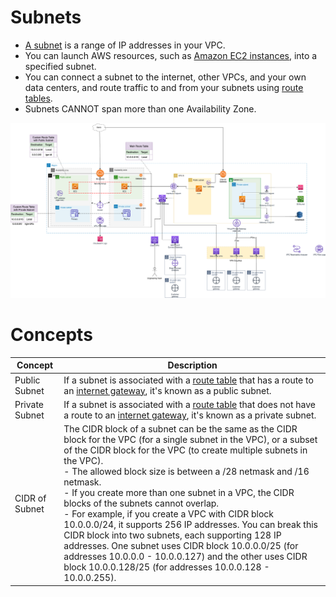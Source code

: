 
# Subnets
- [A subnet](https://docs.aws.amazon.com/vpc/latest/userguide/configure-subnets.html) is a range of IP addresses in your VPC.
- You can launch AWS resources, such as [Amazon EC2 instances](../../3_ComputeServices/AmazonEC2/Readme.md), into a specified subnet.
- You can connect a subnet to the internet, other VPCs, and your own data centers, and route traffic to and from your subnets using [route tables](../../2c_SecurityServices/2_InfraProtectionServices/VPC/RouteTables.md).
- Subnets CANNOT span more than one Availability Zone.

![img.png](assets/AWS_VPC.png)

# Concepts

| Concept        | Description                                                                                                                                                                                                                                                                                                                                                                                                                                                                                                                                                                                                                                                                                                                    |
|----------------|--------------------------------------------------------------------------------------------------------------------------------------------------------------------------------------------------------------------------------------------------------------------------------------------------------------------------------------------------------------------------------------------------------------------------------------------------------------------------------------------------------------------------------------------------------------------------------------------------------------------------------------------------------------------------------------------------------------------------------|
| Public Subnet  | If a subnet is associated with a [route table](../../2c_SecurityServices/2_InfraProtectionServices/VPC/RouteTables.md) that has a route to an [internet gateway](InternetGateway.md), it's known as a public subnet.                                                                                                                                                                                                                                                                                                                                                                                                                                                                                                           |
| Private Subnet | If a subnet is associated with a [route table](../../2c_SecurityServices/2_InfraProtectionServices/VPC/RouteTables.md) that does not have a route to an [internet gateway](InternetGateway.md), it's known as a private subnet.                                                                                                                                                                                                                                                                                                                                                                                                                                                                                                |
| CIDR of Subnet | The CIDR block of a subnet can be the same as the CIDR block for the VPC (for a single subnet in the VPC), or a subset of the CIDR block for the VPC (to create multiple subnets in the VPC). <br/>- The allowed block size is between a /28 netmask and /16 netmask. <br/>- If you create more than one subnet in a VPC, the CIDR blocks of the subnets cannot overlap.<br/>- For example, if you create a VPC with CIDR block 10.0.0.0/24, it supports 256 IP addresses. You can break this CIDR block into two subnets, each supporting 128 IP addresses. One subnet uses CIDR block 10.0.0.0/25 (for addresses 10.0.0.0 - 10.0.0.127) and the other uses CIDR block 10.0.0.128/25 (for addresses 10.0.0.128 - 10.0.0.255). |

